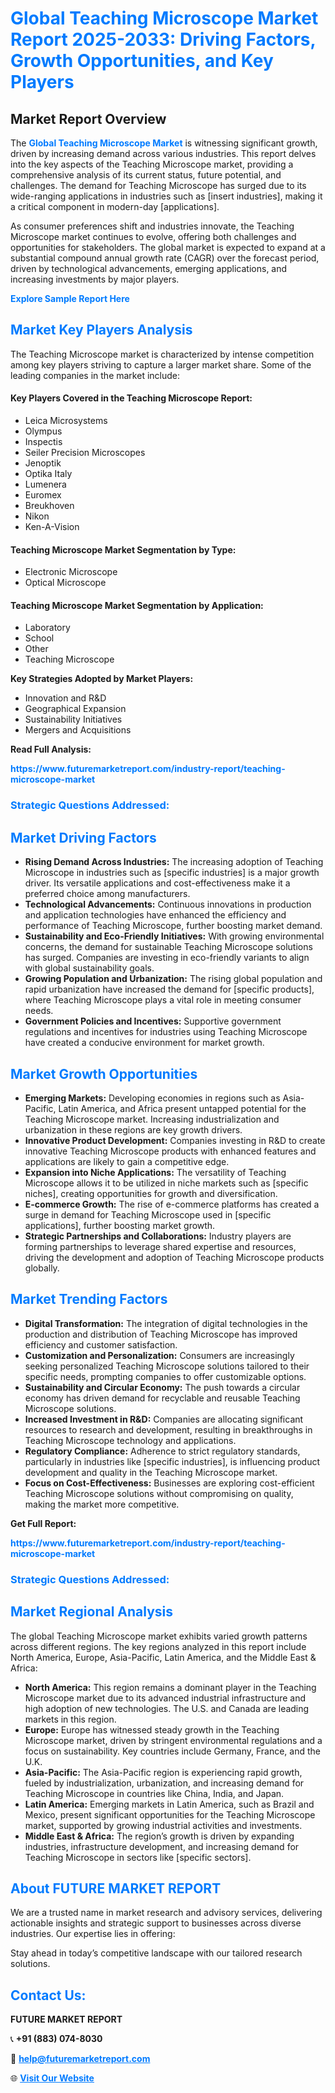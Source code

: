 <h1 style="color: #007BFF;">Global Teaching Microscope Market Report 2025-2033: Driving Factors, Growth Opportunities, and Key Players</h1>

<section id="overview">
<h2>Market Report Overview</h2>
<p>The <a href="https://www.futuremarketreport.com/industry-report/teaching-microscope-market" style="color: #007BFF; text-decoration: none;"><strong>Global Teaching Microscope Market</strong></a> is witnessing significant growth, driven by increasing demand across various industries. This report delves into the key aspects of the Teaching Microscope market, providing a comprehensive analysis of its current status, future potential, and challenges. The demand for Teaching Microscope has surged due to its wide-ranging applications in industries such as [insert industries], making it a critical component in modern-day [applications].</p>
<p>As consumer preferences shift and industries innovate, the Teaching Microscope market continues to evolve, offering both challenges and opportunities for stakeholders. The global market is expected to expand at a substantial compound annual growth rate (CAGR) over the forecast period, driven by technological advancements, emerging applications, and increasing investments by major players.</p>
</section>

<section id="overview">
<p><a href="https://www.futuremarketreport.com/request-sample/reportId=124427" style="color: #007BFF; text-decoration: none;"><strong>Explore Sample Report Here</strong></a></p>
</section>

<section id="key-players">
<h2 style="color: #007BFF;">Market Key Players Analysis</h2>
<p>The Teaching Microscope market is characterized by intense competition among key players striving to capture a larger market share. Some of the leading companies in the market include:</p>
<h4>Key Players Covered in the Teaching Microscope Report:</h4>
<ul><li>Leica Microsystems</li><li>Olympus</li><li>Inspectis</li><li>Seiler Precision Microscopes</li><li>Jenoptik</li><li>Optika Italy</li><li>Lumenera</li><li>Euromex</li><li>Breukhoven</li><li>Nikon</li><li>Ken-A-Vision</li></ul>
<h4>Teaching Microscope Market Segmentation by Type:</h4>
<ul><li>Electronic Microscope</li><li>Optical Microscope</li></ul>

<h4>Teaching Microscope Market Segmentation by Application:</h4>
<ul><li>Laboratory</li><li>School</li><li>Other</li><li>Teaching Microscope</li></ul>
<p><strong>Key Strategies Adopted by Market Players:</strong></p>
<ul>
<li>Innovation and R&D</li>
<li>Geographical Expansion</li>
<li>Sustainability Initiatives</li>
<li>Mergers and Acquisitions</li>
</ul>
</section>

<section>
<p><strong>Read Full Analysis: </strong></p><a href="https://www.futuremarketreport.com/industry-report/teaching-microscope-market" style="color: #007BFF; text-decoration: none;"><strong>https://www.futuremarketreport.com/industry-report/teaching-microscope-market</strong></a>
<h3 style="color: #007BFF;">Strategic Questions Addressed:</h3>
</section>

<section id="driving-factors">
<h2 style="color: #007BFF;">Market Driving Factors</h2>
<ul>
<li><strong>Rising Demand Across Industries:</strong> The increasing adoption of Teaching Microscope in industries such as [specific industries] is a major growth driver. Its versatile applications and cost-effectiveness make it a preferred choice among manufacturers.</li>
<li><strong>Technological Advancements:</strong> Continuous innovations in production and application technologies have enhanced the efficiency and performance of Teaching Microscope, further boosting market demand.</li>
<li><strong>Sustainability and Eco-Friendly Initiatives:</strong> With growing environmental concerns, the demand for sustainable Teaching Microscope solutions has surged. Companies are investing in eco-friendly variants to align with global sustainability goals.</li>
<li><strong>Growing Population and Urbanization:</strong> The rising global population and rapid urbanization have increased the demand for [specific products], where Teaching Microscope plays a vital role in meeting consumer needs.</li>
<li><strong>Government Policies and Incentives:</strong> Supportive government regulations and incentives for industries using Teaching Microscope have created a conducive environment for market growth.</li>
</ul>
</section>

<section id="growth-opportunities">
<h2 style="color: #007BFF;">Market Growth Opportunities</h2>
<ul>
<li><strong>Emerging Markets:</strong> Developing economies in regions such as Asia-Pacific, Latin America, and Africa present untapped potential for the Teaching Microscope market. Increasing industrialization and urbanization in these regions are key growth drivers.</li>
<li><strong>Innovative Product Development:</strong> Companies investing in R&D to create innovative Teaching Microscope products with enhanced features and applications are likely to gain a competitive edge.</li>
<li><strong>Expansion into Niche Applications:</strong> The versatility of Teaching Microscope allows it to be utilized in niche markets such as [specific niches], creating opportunities for growth and diversification.</li>
<li><strong>E-commerce Growth:</strong> The rise of e-commerce platforms has created a surge in demand for Teaching Microscope used in [specific applications], further boosting market growth.</li>
<li><strong>Strategic Partnerships and Collaborations:</strong> Industry players are forming partnerships to leverage shared expertise and resources, driving the development and adoption of Teaching Microscope products globally.</li>
</ul>
</section>

<section id="trending-factors">
<h2 style="color: #007BFF;">Market Trending Factors</h2>
<ul>
<li><strong>Digital Transformation:</strong> The integration of digital technologies in the production and distribution of Teaching Microscope has improved efficiency and customer satisfaction.</li>
<li><strong>Customization and Personalization:</strong> Consumers are increasingly seeking personalized Teaching Microscope solutions tailored to their specific needs, prompting companies to offer customizable options.</li>
<li><strong>Sustainability and Circular Economy:</strong> The push towards a circular economy has driven demand for recyclable and reusable Teaching Microscope solutions.</li>
<li><strong>Increased Investment in R&D:</strong> Companies are allocating significant resources to research and development, resulting in breakthroughs in Teaching Microscope technology and applications.</li>
<li><strong>Regulatory Compliance:</strong> Adherence to strict regulatory standards, particularly in industries like [specific industries], is influencing product development and quality in the Teaching Microscope market.</li>
<li><strong>Focus on Cost-Effectiveness:</strong> Businesses are exploring cost-efficient Teaching Microscope solutions without compromising on quality, making the market more competitive.</li>
</ul>
</section>

<section>
<p><strong>Get Full Report: </strong></p><a href="https://www.futuremarketreport.com/industry-report/teaching-microscope-market" style="color: #007BFF; text-decoration: none;"><strong>https://www.futuremarketreport.com/industry-report/teaching-microscope-market</strong></a>
<h3 style="color: #007BFF;">Strategic Questions Addressed:</h3>
</section>


<section id="regional-analysis">
<h2 style="color: #007BFF;">Market Regional Analysis</h2>
<p>The global Teaching Microscope market exhibits varied growth patterns across different regions. The key regions analyzed in this report include North America, Europe, Asia-Pacific, Latin America, and the Middle East & Africa:</p>
<ul>
<li><strong>North America:</strong> This region remains a dominant player in the Teaching Microscope market due to its advanced industrial infrastructure and high adoption of new technologies. The U.S. and Canada are leading markets in this region.</li>
<li><strong>Europe:</strong> Europe has witnessed steady growth in the Teaching Microscope market, driven by stringent environmental regulations and a focus on sustainability. Key countries include Germany, France, and the U.K.</li>
<li><strong>Asia-Pacific:</strong> The Asia-Pacific region is experiencing rapid growth, fueled by industrialization, urbanization, and increasing demand for Teaching Microscope in countries like China, India, and Japan.</li>
<li><strong>Latin America:</strong> Emerging markets in Latin America, such as Brazil and Mexico, present significant opportunities for the Teaching Microscope market, supported by growing industrial activities and investments.</li>
<li><strong>Middle East & Africa:</strong> The region’s growth is driven by expanding industries, infrastructure development, and increasing demand for Teaching Microscope in sectors like [specific sectors].</li>
</ul>
</section>

<footer>
<h2 style="color: #007BFF;">About FUTURE MARKET REPORT</h2>
<p>We are a trusted name in market research and advisory services, delivering actionable insights and strategic support to businesses across diverse industries. Our expertise lies in offering:</p>

<p>Stay ahead in today’s competitive landscape with our tailored research solutions.</p>

<h2 style="color: #007BFF;">Contact Us:</h2>
<p><strong>FUTURE MARKET REPORT</strong></p>
<p>📞 <strong>+91 (883) 074-8030</strong></p>
<p>📧 <strong><a href="mailto:help@futuremarketreport.com" style="color: #007BFF;">help@futuremarketreport.com</a></strong></p>
<p>🌐 <strong><a href="https://www.futuremarketreport.com/" style="color: #007BFF;">Visit Our Website</a></strong></p>
</footer>